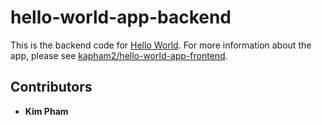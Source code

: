 # hello-world-app-backend
This is the backend code for [Hello World](https://kapham2.github.io/hello-world-app-frontend/). For more information about the app, please see [kapham2/hello-world-app-frontend](https://github.com/kapham2/hello-world-app-frontend).

## Contributors
* **Kim Pham**